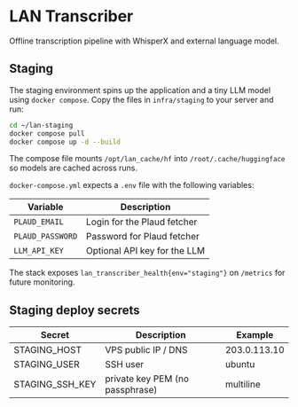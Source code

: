 # LAN Transcriber

Offline transcription pipeline with WhisperX and external language model.

## Staging

The staging environment spins up the application and a tiny LLM model using
`docker compose`. Copy the files in `infra/staging` to your server and run:

```bash
cd ~/lan-staging
docker compose pull
docker compose up -d --build
```

The compose file mounts `/opt/lan_cache/hf` into `/root/.cache/huggingface` so
models are cached across runs.

`docker-compose.yml` expects a `.env` file with the following variables:

| Variable | Description |
| --- | --- |
| `PLAUD_EMAIL` | Login for the Plaud fetcher |
| `PLAUD_PASSWORD` | Password for Plaud fetcher |
| `LLM_API_KEY` | Optional API key for the LLM |

The stack exposes `lan_transcriber_health{env="staging"}` on `/metrics` for
future monitoring.

## Staging deploy secrets

| Secret | Description | Example |
|--------|-------------|---------|
| STAGING_HOST | VPS public IP / DNS | 203.0.113.10 |
| STAGING_USER | SSH user | ubuntu |
| STAGING_SSH_KEY | private key PEM (no passphrase) | multiline |
